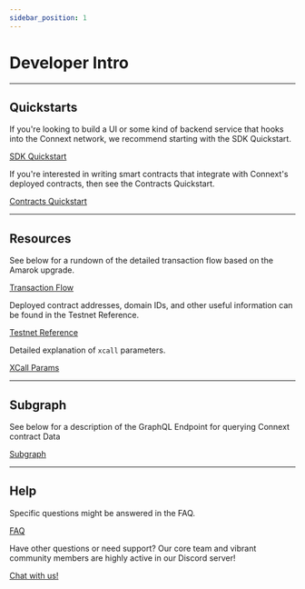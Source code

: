 ```yaml
---
sidebar_position: 1
---
```


# Developer Intro

***

## Quickstarts

If you're looking to build a UI or some kind of backend service that hooks into the Connext network, we recommend starting with the SDK Quickstart.

[SDK Quickstart](../docs/developers/sdk/sdk-quickstart/)

If you're interested in writing smart contracts that integrate with Connext's deployed contracts, then see the Contracts Quickstart.

[Contracts Quickstart](../docs/developers/contracts/contracts-quickstart/)

***

## Resources

See below for a rundown of the detailed transaction flow based on the Amarok upgrade.

[Transaction Flow](../docs/basics/howitworks/)

Deployed contract addresses, domain IDs, and other useful information can be found in the Testnet Reference.

[Testnet Reference](../docs/developers/testing-against-testnet/)

Detailed explanation of `xcall` parameters.

[XCall Params](../docs/developers/xcall-params/)

***

## Subgraph

See below for a description of the GraphQL Endpoint for querying Connext contract Data

[Subgraph](../docs/developers/subgraph/SubgraphData/)

***

## Help

Specific questions might be answered in the FAQ.

[FAQ](../docs/faq/)

Have other questions or need support? Our core team and vibrant community members are highly active in our Discord server!

[Chat with us!](https://chat.connext.network)
